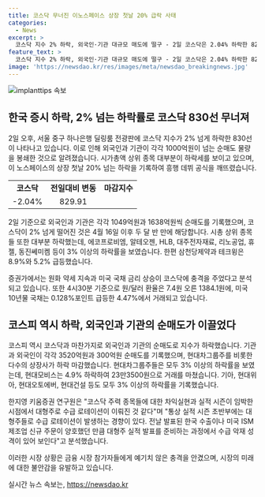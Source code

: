 ```yaml
---
title: 코스닥 무너진 이노스페이스 상장 첫날 20% 급락 사태
categories:
  - News
excerpt: >
  코스닥 지수 2% 하락, 외국인·기관 대규모 매도에 떨구 - 2일 코스닥은 2.04% 하락한 829.91에 마감하며, 외국인과 기관이 각각 1000억원 이상의 순매도를 기록했다. 이로써 개인은 2958억원의 순매수를 기록했으며, 이는 4월 이후 첫 2% 이상의 급락이다. 주로 대형주가 하락했고, 코스피 역시 0.84% 하락했다. 트럼프 재집권 가능성과 외환·국채 요인으로 코스닥 충격을 안긴 것으로 분석되고 있다.
feature_text: >
  코스닥 지수 2% 하락, 외국인·기관 대규모 매도에 떨구 - 2일 코스닥은 2.04% 하락한 829.91에 마감하며, 외국인과 기관이 각각 1000억원 이상의 순매도를 기록했다. 이로써 개인은 2958억원의 순매수를 기록했으며, 이는 4월 이후 첫 2% 이상의 급락이다. 주로 대형주가 하락했고, 코스피 역시 0.84% 하락했다. 트럼프 재집권 가능성과 외환·국채 요인으로 코스닥 충격을 안긴 것으로 분석되고 있다.
image: 'https://newsdao.kr/res/images/meta/newsdao_breakingnews.jpg'
---
```


<p><img src="https://newsdao.kr/res/images/meta/newsdao_breakingnews.jpg" alt="implanttips 속보" /></p>

<h2 data-ke-size="size26">한국 증시 하락, 2% 넘는 하락률로 코스닥 830선 무너져</h2>

<p data-ke-size="size16">2일 오후, 서울 중구 하나은행 딜링룸 전광판에 코스닥 지수가 2% 넘게 하락한 830선이 나타나고 있습니다. 이로 인해 외국인과 기관이 각각 1000억원이 넘는 순매도 물량을 봉쇄한 것으로 알려졌습니다. 시가총액 상위 종목 대부분이 하락세를 보이고 있으며, 이 노스페이스의 상장 첫날 20% 넘는 하락을 기록하여 흥행 데뷔 공식을 깨뜨렸습니다.</p>

<table>
  <tr>
    <td style="text-align: center; height: 17px;"><b>코스닥</b></td>
    <td style="text-align: center; height: 17px;"><b>전일대비 변동</b></td>
    <td style="text-align: center; height: 17px;"><b>마감지수</b></td>
  </tr>
  <tr>
    <td style="text-align: center; height: 17px;">-2.04%</td>
    <td style="text-align: center; height: 17px;">829.91</td>
  </tr>
</table>

<p data-ke-size="size16">2일 기준으로 외국인과 기관은 각각 1049억원과 1638억원씩 순매도를 기록했으며, 코스닥이 2% 넘게 떨어진 것은 4월 16일 이후 두 달 반 만에 해당합니다. 시총 상위 종목들 또한 대부분 하락했는데, 에코프로비엠, 알테오젠, HLB, 대주전자재료, 리노공업, 휴젤, 동진쎄미켐 등이 3% 이상의 하락률을 보였습니다. 한편 삼천당제약과 테크윙은 8.9%와 5.2% 급등했습니다.</p>

<p data-ke-size="size16">증권가에서는 원화 약세 지속과 미국 국채 금리 상승이 코스닥에 충격을 주었다고 분석되고 있습니다. 또한 4시30분 기준으로 원/달러 환율은 7.4원 오른 1384.1원에, 미국 10년물 국채는 0.128%포인트 급등한 4.47%에서 거래되고 있습니다.</p>

<h2 data-ke-size="size26">코스피 역시 하락, 외국인과 기관의 순매도가 이끌었다</h2>

<p data-ke-size="size16">코스피 역시 코스닥과 마찬가지로 외국인과 기관의 순매도로 지수가 하락했습니다. 기관과 외국인이 각각 3520억원과 300억원 순매도를 기록했으며, 현대차그룹주를 비롯한 다수의 상장사가 하락 마감했습니다. 현대차그룹주들은 모두 3% 이상의 하락률을 보였는데, 현대모비스는 4.9% 하락하여 23만3500원으로 거래를 마쳤습니다. 기아, 현대위아, 현대오토에버, 현대건설 등도 모두 3% 이상의 하락률을 기록했습니다.</p>

<p data-ke-size="size16">한지영 키움증권 연구원은 "코스닥 주력 종목들에 대한 차익실현과 실적 시즌이 임박한 시점에서 대형주로 수급 로테이션이 이뤄진 것 같다"며 "통상 실적 시즌 초반부에는 대형주들로 수급 로테이션이 발생하는 경향이 있다. 전날 발표된 한국 수출이나 미국 ISM 제조업 신규 주문이 양호했던 만큼 대형주 실적 발표를 준비하는 과정에서 수급 악재 성격이 있어 보인다"고 분석했습니다.</p>

<p data-ke-size="size16">이러한 시장 상황은 금융 시장 참가자들에게 예기치 않은 충격을 안겼으며, 시장의 미래에 대한 불안감을 유발하고 있습니다.</p>
실시간 뉴스 속보는, <a href="https://newsdao.kr" rel="dofollow">https://newsdao.kr</a>


